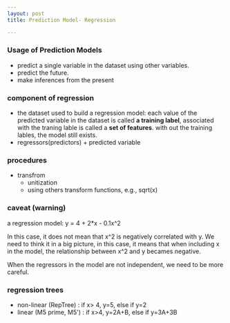 ```yaml
---
layout: post
title: Prediction Model- Regression

---
```


### Usage of Prediction Models

- predict a single variable in the dataset using other variables. 
- predict the future.
- make inferences from the present 

### component of regression

- the dataset used to build a regression model: each value  of the predicted variable in the dataset is called **a  training label**, associated with the traning lable is called a **set of features**.  with out the training lables, the model still exists. 
- regressors(predictors) + predicted variable 


### procedures 

- transfrom
  + unitization
  + using others transform functions, e.g., sqrt(x)

### caveat (warning)
 
a regression model: y = 4 + 2*x - 0.1x^2

In this case, it does not mean that x^2 is negatively correlated with y. We need to think it in a big picture, in this case, it means that when including x in the model, the relationship between x^2 and y becames negative. 

When the regressors in the model are not independent, we need to be more careful. 

### regression trees 

- non-linear (RepTree) : if x> 4, y=5, else if y=2
- linear (M5 prime, M5') : if x>4, y=2A+B, else if y=3A+3B

